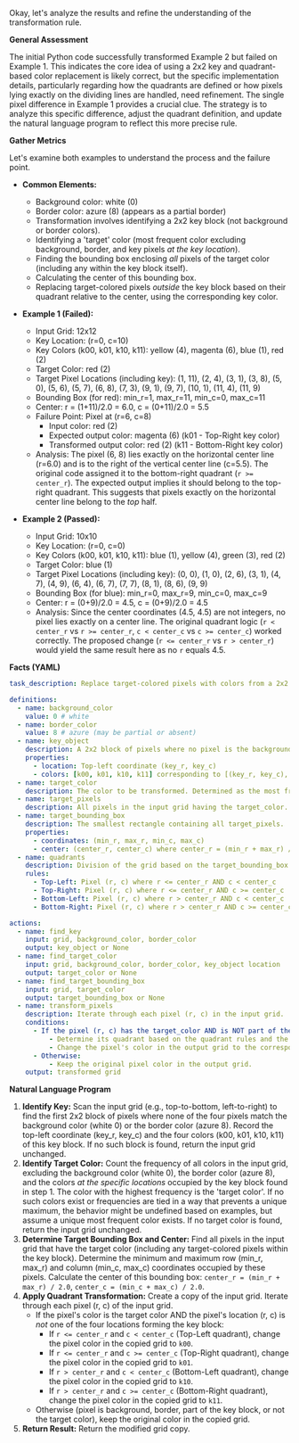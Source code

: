 Okay, let's analyze the results and refine the understanding of the transformation rule.

**General Assessment**

The initial Python code successfully transformed Example 2 but failed on Example 1. This indicates the core idea of using a 2x2 key and quadrant-based color replacement is likely correct, but the specific implementation details, particularly regarding how the quadrants are defined or how pixels lying exactly on the dividing lines are handled, need refinement. The single pixel difference in Example 1 provides a crucial clue. The strategy is to analyze this specific difference, adjust the quadrant definition, and update the natural language program to reflect this more precise rule.

**Gather Metrics**

Let's examine both examples to understand the process and the failure point.

*   **Common Elements:**
    *   Background color: white (0)
    *   Border color: azure (8) (appears as a partial border)
    *   Transformation involves identifying a 2x2 key block (not background or border colors).
    *   Identifying a 'target' color (most frequent color excluding background, border, and key pixels *at the key location*).
    *   Finding the bounding box enclosing *all* pixels of the target color (including any within the key block itself).
    *   Calculating the center of this bounding box.
    *   Replacing target-colored pixels *outside* the key block based on their quadrant relative to the center, using the corresponding key color.

*   **Example 1 (Failed):**
    *   Input Grid: 12x12
    *   Key Location: (r=0, c=10)
    *   Key Colors (k00, k01, k10, k11): yellow (4), magenta (6), blue (1), red (2)
    *   Target Color: red (2)
    *   Target Pixel Locations (including key): (1, 11), (2, 4), (3, 1), (3, 8), (5, 0), (5, 6), (5, 7), (6, 8), (7, 3), (9, 1), (9, 7), (10, 1), (11, 4), (11, 9)
    *   Bounding Box (for red): min_r=1, max_r=11, min_c=0, max_c=11
    *   Center: r = (1+11)/2.0 = 6.0, c = (0+11)/2.0 = 5.5
    *   Failure Point: Pixel at (r=6, c=8)
        *   Input color: red (2)
        *   Expected output color: magenta (6) (k01 - Top-Right key color)
        *   Transformed output color: red (2) (k11 - Bottom-Right key color)
    *   Analysis: The pixel (6, 8) lies exactly on the horizontal center line (r=6.0) and is to the right of the vertical center line (c=5.5). The original code assigned it to the bottom-right quadrant (`r >= center_r`). The expected output implies it should belong to the top-right quadrant. This suggests that pixels exactly on the horizontal center line belong to the *top* half.

*   **Example 2 (Passed):**
    *   Input Grid: 10x10
    *   Key Location: (r=0, c=0)
    *   Key Colors (k00, k01, k10, k11): blue (1), yellow (4), green (3), red (2)
    *   Target Color: blue (1)
    *   Target Pixel Locations (including key): (0, 0), (1, 0), (2, 6), (3, 1), (4, 7), (4, 9), (6, 4), (6, 7), (7, 7), (8, 1), (8, 6), (9, 9)
    *   Bounding Box (for blue): min_r=0, max_r=9, min_c=0, max_c=9
    *   Center: r = (0+9)/2.0 = 4.5, c = (0+9)/2.0 = 4.5
    *   Analysis: Since the center coordinates (4.5, 4.5) are not integers, no pixel lies exactly on a center line. The original quadrant logic (`r < center_r` vs `r >= center_r`, `c < center_c` vs `c >= center_c`) worked correctly. The proposed change (`r <= center_r` vs `r > center_r`) would yield the same result here as no `r` equals 4.5.

**Facts (YAML)**


```yaml
task_description: Replace target-colored pixels with colors from a 2x2 key based on their quadrant relative to the target color's bounding box center.

definitions:
  - name: background_color
    value: 0 # white
  - name: border_color
    value: 8 # azure (may be partial or absent)
  - name: key_object
    description: A 2x2 block of pixels where no pixel is the background_color or border_color. Usually found near a corner.
    properties:
      - location: Top-left coordinate (key_r, key_c)
      - colors: [k00, k01, k10, k11] corresponding to [(key_r, key_c), (key_r, key_c+1), (key_r+1, key_c), (key_r+1, key_c+1)]
  - name: target_color
    description: The color to be transformed. Determined as the most frequent color in the grid, excluding background_color, border_color, and pixels at the key_object's location.
  - name: target_pixels
    description: All pixels in the input grid having the target_color.
  - name: target_bounding_box
    description: The smallest rectangle containing all target_pixels.
    properties:
      - coordinates: (min_r, max_r, min_c, max_c)
      - center: (center_r, center_c) where center_r = (min_r + max_r) / 2.0 and center_c = (min_c + max_c) / 2.0
  - name: quadrants
    description: Division of the grid based on the target_bounding_box center.
    rules:
      - Top-Left: Pixel (r, c) where r <= center_r AND c < center_c
      - Top-Right: Pixel (r, c) where r <= center_r AND c >= center_c
      - Bottom-Left: Pixel (r, c) where r > center_r AND c < center_c
      - Bottom-Right: Pixel (r, c) where r > center_r AND c >= center_c

actions:
  - name: find_key
    input: grid, background_color, border_color
    output: key_object or None
  - name: find_target_color
    input: grid, background_color, border_color, key_object location
    output: target_color or None
  - name: find_target_bounding_box
    input: grid, target_color
    output: target_bounding_box or None
  - name: transform_pixels
    description: Iterate through each pixel (r, c) in the input grid.
    conditions:
      - If the pixel (r, c) has the target_color AND is NOT part of the key_object:
          - Determine its quadrant based on the quadrant rules and the center coordinates.
          - Change the pixel's color in the output grid to the corresponding key_object color (k00 for TL, k01 for TR, k10 for BL, k11 for BR).
      - Otherwise:
          - Keep the original pixel color in the output grid.
    output: transformed grid
```


**Natural Language Program**

1.  **Identify Key:** Scan the input grid (e.g., top-to-bottom, left-to-right) to find the first 2x2 block of pixels where none of the four pixels match the background color (white 0) or the border color (azure 8). Record the top-left coordinate (key_r, key_c) and the four colors (k00, k01, k10, k11) of this key block. If no such block is found, return the input grid unchanged.
2.  **Identify Target Color:** Count the frequency of all colors in the input grid, excluding the background color (white 0), the border color (azure 8), and the colors *at the specific locations* occupied by the key block found in step 1. The color with the highest frequency is the 'target color'. If no such colors exist or frequencies are tied in a way that prevents a unique maximum, the behavior might be undefined based on examples, but assume a unique most frequent color exists. If no target color is found, return the input grid unchanged.
3.  **Determine Target Bounding Box and Center:** Find all pixels in the input grid that have the target color (including any target-colored pixels within the key block). Determine the minimum and maximum row (min_r, max_r) and column (min_c, max_c) coordinates occupied by these pixels. Calculate the center of this bounding box: `center_r = (min_r + max_r) / 2.0`, `center_c = (min_c + max_c) / 2.0`.
4.  **Apply Quadrant Transformation:** Create a copy of the input grid. Iterate through each pixel (r, c) of the input grid.
    *   If the pixel's color is the target color AND the pixel's location (r, c) is *not* one of the four locations forming the key block:
        *   If `r <= center_r` and `c < center_c` (Top-Left quadrant), change the pixel color in the copied grid to `k00`.
        *   If `r <= center_r` and `c >= center_c` (Top-Right quadrant), change the pixel color in the copied grid to `k01`.
        *   If `r > center_r` and `c < center_c` (Bottom-Left quadrant), change the pixel color in the copied grid to `k10`.
        *   If `r > center_r` and `c >= center_c` (Bottom-Right quadrant), change the pixel color in the copied grid to `k11`.
    *   Otherwise (pixel is background, border, part of the key block, or not the target color), keep the original color in the copied grid.
5.  **Return Result:** Return the modified grid copy.